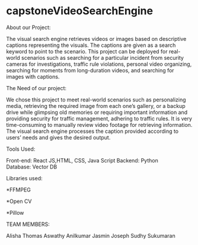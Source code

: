 # capstoneVideoSearchEngine
About our Project:

The visual search engine retrieves videos or images based on descriptive captions representing the visuals. The captions are given as a search keyword to point to the scenario. This project can be deployed for real-world scenarios such as searching for a particular incident from security cameras for investigations, traffic rule violations, personal video organizing, searching for moments from long-duration videos, and searching for images with captions.


The Need of our project:

We chose this project to meet real-world scenarios such as personalizing media, retrieving the required image from each one’s gallery, or a backup drive while glimpsing old memories or requiring important information and providing security for traffic management, adhering to traffic rules. It is very time-consuming to manually review video footage for retrieving information. The visual search engine processes the caption provided according to users’ needs and gives the desired output.



Tools Used:

Front-end: React JS,HTML, CSS, Java Script
Backend: Python
Database: Vector DB


Libraries used:

*FFMPEG

*Open CV

*Pillow 




TEAM MEMBERS:

Alisha Thomas
Aswathy Anilkumar
Jasmin Joseph
Sudhy Sukumaran
